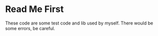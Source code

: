# Read Me First

These code are some test code and lib used by myself.
There would be some errors, be careful.
